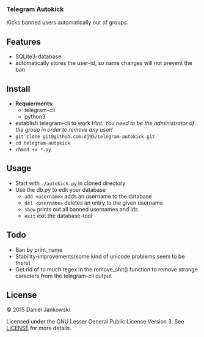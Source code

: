 ### Telegram Autokick

Kicks banned users automatically out of groups.

Features
--------

- SQLite3-database
- automatically stores the user-id, so name changes will not prevent the ban


Install
-------

- **Requierments:**
  - telegram-cli
  - python3
- establish telegram-cli to work *Hint: You need to be the administrator of the group in order to remove any user!*
- `git clone git@github.com:dj95/telegram-autokick.git`
- `cd telegram-autokick`
- `chmod +x *.py`


Usage
-----

- Start with `./autokick.py` in cloned directory
- Use the db.py to edit your database
  - `add <username>` adds an username to the database
  - `del <username>` deletes an entry to the given username
  - `show` prints out all banned usernames and ids
  - `exit` exit the database-tool


Todo
----

- Ban by print_name
- Stability-improvements(some kind of unicode problems seem to be there)
- Get rid of to much regex in the remove_shit() function to remove strange caracters from the telegram-cli output


License
-------

© 2015 Daniel Jankowski

Licensed under the GNU Lesser General Public License Version 3. See [LICENSE](./LICENSE) for more details.
